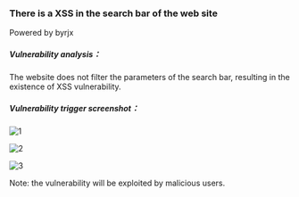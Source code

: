 ### There is a XSS in the search bar of the web site

Powered by byrjx 

##### Vulnerability analysis：

The website does not filter the parameters of the search bar, resulting in the existence of XSS vulnerability.

##### Vulnerability trigger screenshot：

![1](https://github.com/lzlzh2016/easymagazine/blob/master/1.png)

![2](https://github.com/lzlzh2016/easymagazine/blob/master/2.png)

![3](https://github.com/lzlzh2016/easymagazine/blob/master/212.png)

Note: the vulnerability will be exploited by malicious users. 
